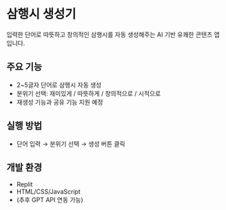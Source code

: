 # 삼행시 생성기

입력한 단어로 따뜻하고 창의적인 삼행시를 자동 생성해주는 AI 기반 유쾌한 콘텐츠 앱입니다.

## 주요 기능
- 2~5글자 단어로 삼행시 자동 생성
- 분위기 선택: 재미있게 / 따뜻하게 / 창의적으로 / 시적으로
- 재생성 기능과 공유 기능 지원 예정

## 실행 방법
- 단어 입력 → 분위기 선택 → 생성 버튼 클릭

## 개발 환경
- Replit
- HTML/CSS/JavaScript
- (추후 GPT API 연동 가능)
